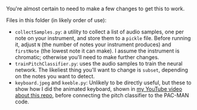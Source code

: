 You're almost certain to need to make a few changes to get this to work.

Files in this folder (in likely order of use):
* `collectSamples.py`: a utility to collect a list of audio samples, one per note on your instrument, and store them to a `pickle` file. Before running it, adjust `N` (the number of notes your instrument produces) and `firstNote` (the lowest note it can make). I assume the instrument is chromatic; otherwise you'll need to make further changes.
* `trainPitchClassifier.py`: uses the audio samples to train the neural network. The likeliest thing you'll want to change is `subset`, depending on the notes you want to detect.
* `keyboard.jpeg` and `keeble.py`: Unlikely to be directly useful, but these to show how I did the animated keyboard, shown in [my YouTube video about this repo](https://youtu.be/dHK-RqhQYiM), before connecting the pitch classifier to the PAC-MAN code.
